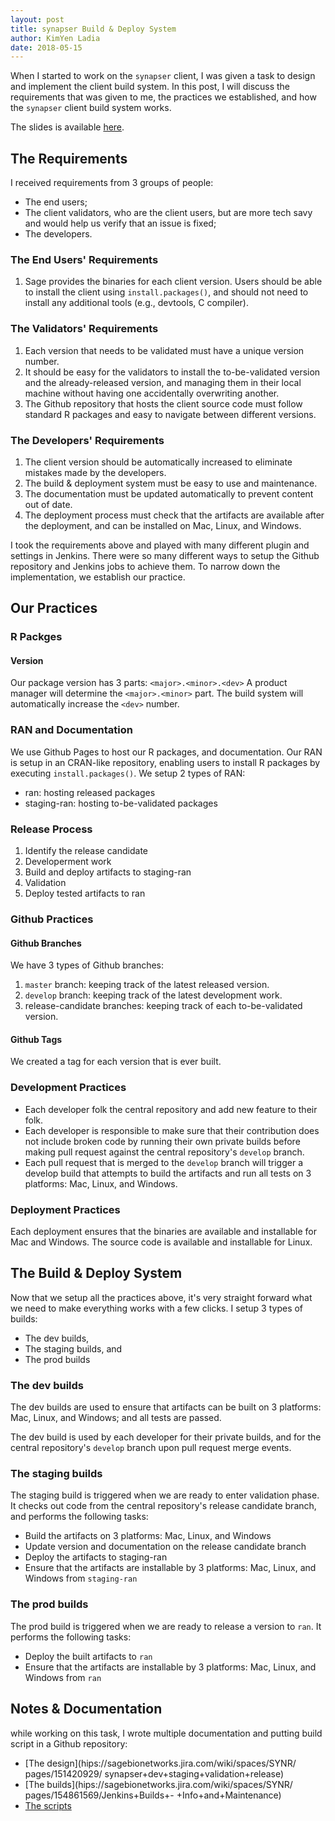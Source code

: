 ```yaml
---
layout: post
title: synapser Build & Deploy System
author: KimYen Ladia
date: 2018-05-15
---
```


When I started to work on the `synapser` client, I was given a task to design and implement the client build system. In this post, I will discuss the requirements that was given to me, the practices we established, and how the `synapser` client build system works. 

The slides is available [here](/slides/SynapseRClientBuild&DeploySystem.pdf).

## The Requirements

I received requirements from 3 groups of people:
* The end users;
* The client validators, who are the client users, but are more tech savy and would help us verify that an issue is fixed;
* The developers.

### The End Users' Requirements

1. Sage provides the binaries for each client version. Users should be able to install the client using `install.packages()`, and should not need to install any additional tools (e.g., devtools, C compiler).

### The Validators' Requirements

1. Each version that needs to be validated must have a unique version number. 
2. It should be easy for the validators to install the to-be-validated version and the already-released version, and managing them in their local machine without having one accidentally overwriting another.
3. The Github repository that hosts the client source code must follow standard R packages and easy to navigate between different versions. 

### The Developers' Requirements

1. The client version should be automatically increased to eliminate mistakes made by the developers.
2. The build & deployment system must be easy to use and maintenance. 
3. The documentation must be updated automatically to prevent content out of date.
4. The deployment process must check that the artifacts are available after the deployment, and can be installed on Mac, Linux, and Windows.

I took the requirements above and played with many different plugin and settings in Jenkins. There were so many different ways to setup the Github repository and Jenkins jobs to achieve them. To narrow down the implementation, we establish our practice.

## Our Practices

### R Packges

#### Version

Our package version has 3 parts: `<major>.<minor>.<dev>`
A product manager will determine the `<major>.<minor>` part. The build system will automatically increase the `<dev>` number.

### RAN and Documentation

We use Github Pages to host our R packages, and documentation.
Our RAN is setup in an CRAN-like repository, enabling users to install R packages by executing `install.packages()`.
We setup 2 types of RAN:

* ran: hosting released packages
* staging-ran: hosting to-be-validated packages

### Release Process

1. Identify the release candidate
2. Developerment work
3. Build and deploy artifacts to staging-ran
4. Validation
5. Deploy tested artifacts to ran

### Github Practices

#### Github Branches

We have 3 types of Github branches:

1. `master` branch: keeping track of the latest released version.
2. `develop` branch: keeping track of the latest development work.
3. release-candidate branches: keeping track of each to-be-validated version.

#### Github Tags

We created a tag for each version that is ever built.

### Development Practices

* Each developer folk the central repository and add new feature to their folk.
* Each developer is responsible to make sure that their contribution does not include broken code by running their own private builds before making pull request against the central repository's `develop` branch.
* Each pull request that is merged to the `develop` branch will trigger a develop build that attempts to build the artifacts and run all tests on 3 platforms: Mac, Linux, and Windows.

### Deployment Practices

Each deployment ensures that the binaries are available and installable for Mac and Windows. The source code is available and installable for Linux.

## The Build & Deploy System

Now that we setup all the practices above, it's very straight forward what we need to make everything works with a few clicks. I setup 3 types of builds:

* The dev builds,
* The staging builds, and
* The prod builds

### The dev builds

The dev builds are used to ensure that artifacts can be built on 3 platforms: Mac, Linux, and Windows; and all tests are passed.

The dev build is used by each developer for their private builds, and for the central repository's `develop` branch upon pull request merge events.

### The staging builds

The staging build is triggered when we are ready to enter validation phase. It checks out code from the central repository's release candidate branch, and performs the following tasks:

* Build the artifacts on 3 platforms: Mac, Linux, and Windows
* Update version and documentation on the release candidate branch
* Deploy the artifacts to staging-ran
* Ensure that the artifacts are installable by 3 platforms: Mac, Linux, and Windows from `staging-ran`

### The prod builds

The prod build is triggered when we are ready to release a version to `ran`. It performs the following tasks:

* Deploy the built artifacts to `ran`
* Ensure that the artifacts are installable by 3 platforms: Mac, Linux, and Windows from `ran`

## Notes & Documentation

while working on this task, I wrote multiple documentation and putting build script in a Github repository:

* [The design](hips://sagebionetworks.jira.com/wiki/spaces/SYNR/ pages/151420929/ synapser+dev+staging+validation+release)
* [The builds](hips://sagebionetworks.jira.com/wiki/spaces/SYNR/ pages/154861569/Jenkins+Builds+- +Info+and+Maintenance)
* [The scripts](hips://github.com/Sage-Bionetworks/CI-Build-Tools)
